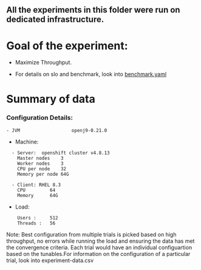 ## All the experiments in this folder were run on dedicated infrastructure.

# Goal of the experiment:
- Maximize Throughput.

- For details on slo and benchmark, look into [benchmark.yaml](benchmark.yaml)

# Summary of data

### Configuration Details:
```
- JVM                   openj9-0.21.0
```
- Machine: 
```
  - Server:  openshift cluster v4.8.13
    Master nodes	3
    Worker nodes	3
    CPU per node	32
    Memory per node	64G

  - Client: RHEL 8.3
    CPU  		64
    Memory 		64G  
```
- Load: 
```
 	Users :		512
	Threads :	56
```


Note: Best configuration from multiple trials is picked based on high throughput, no errors while running the load and ensuring the data has met the convergence criteria.
Each trial would have an individual configuartion based on the tunables.For information on the configuration of a particular trial, look into experiment-data.csv
